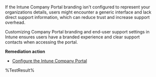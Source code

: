 If the Intune Company Portal branding isn't configured to represent your organizations details, users might encounter a generic interface and lack direct support information, which can reduce trust and increase support overhead.

Customizing Company Portal branding and end-user support settings in Intune ensures users have a branded experience and clear support contacts when accessing the portal.

**Remediation action**

- [Configure the Intune Company Portal](https://learn.microsoft.com/intune/intune-service/apps/company-portal-app?wt.mc_id=zerotrustrecommendations_automation_content_cnl_csasci)
<!--- Results --->
%TestResult%

